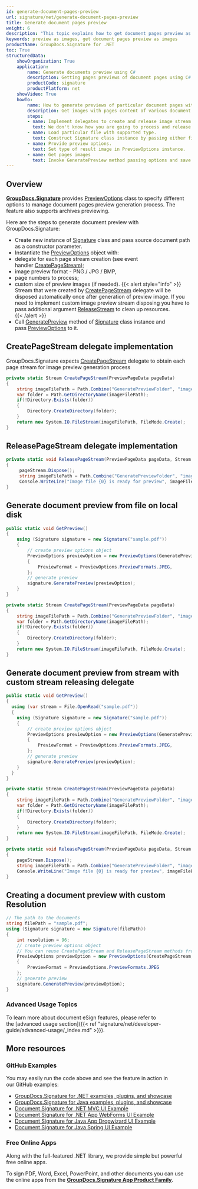 ```yaml
---
id: generate-document-pages-preview
url: signature/net/generate-document-pages-preview
title: Generate document pages preview
weight: 6
description: "This topic explains how to get document pages preview as images with various options by GroupDocs.Signature API."
keywords: preview as images, get document pages preview as images
productName: GroupDocs.Signature for .NET 
toc: True
structuredData:
    showOrganization: True
    application:    
        name: Generate documents preview using C#    
        description: Getting pages previews of document pages using C# language and GroupDocs.Signature for .NET APIs
        productCode: signature
        productPlatform: net 
    showVideo: True
    howTo:
        name: How to generate previews of particular document pages with C# 
        description: Get images with pages content of various document types in C#
        steps:
        - name: Implement delegates to create and release image stream for each page.
          text: We don't know how you are going to process and release images, so you need to provide CreatePageStream and ReleasePageStream delegates. 
        - name: Load particular file with supported type.
          text: Construct Signature class instance by passing either file path or stream. 
        - name: Provide preview options. 
          text: Set type of result image in PreviewOptions instance.
        - name: Get pages images
          text: Invoke GeneratePreview method passing options and save page images by method from CreatePageStream delegate.
---
```

## Overview

[**GroupDocs.Signature**](https://products.groupdocs.com/signature/net) provides [PreviewOptions](https://reference.groupdocs.com/signature/net/groupdocs.signature.options/previewoptions) class to specify different options to manage document pages preview generation process. The feature also supports archives previewing.
  
Here are the steps to generate document preview with GroupDocs.Signature:

* Create new instance of [Signature](https://reference.groupdocs.com/signature/net/groupdocs.signature/signature) class and pass source document path as a constructor parameter.
* Instantiate the [PreviewOptions](https://reference.groupdocs.com/signature/net/groupdocs.signature.options/previewoptions) object with:
* delegate for each page stream creation (see event handler [CreatePageStream](https://reference.groupdocs.com/signature/net/groupdocs.signature.options/createpagestream));
* image preview format - PNG / JPG / BMP,
* page numbers to process;
* custom size of preview images (if needed).
{{< alert style="info" >}}
Stream that were created by [CreatePageStream](https://reference.groupdocs.com/signature/net/groupdocs.signature.options/createpagestream) delegate will be disposed automatically once after generation of preview image. If you need to implement custom image preview stream disposing you have to pass additional argument [ReleaseStream](https://reference.groupdocs.com/signature/net/groupdocs.signature.options/releasepagestream) to clean up resources.  
{{< /alert >}}
* Call [GeneratePreview](https://reference.groupdocs.com/signature/net/groupdocs.signature/signature/generatepreview) method of [Signature](https://reference.groupdocs.com/signature/net/groupdocs.signature/signature) class instance and pass [PreviewOptions](https://reference.groupdocs.com/signature/net/groupdocs.signature.options/previewoptions) to it.

## CreatePageStream delegate implementation

GroupDocs.Signature expects [CreatePageStream](https://reference.groupdocs.com/signature/net/groupdocs.signature.options/createpagestream) delegate to obtain each page stream for image preview generation process

```csharp
private static Stream CreatePageStream(PreviewPageData pageData)
{
    string imageFilePath = Path.Combine("GeneratePreviewFolder", "image-" + pageData.PageNumber.ToString() + ".jpg");
    var folder = Path.GetDirectoryName(imageFilePath);
    if(!Directory.Exists(folder))
    {
        Directory.CreateDirectory(folder);
    }
    return new System.IO.FileStream(imageFilePath, FileMode.Create);
}
```

## ReleasePageStream delegate implementation

```csharp
private static void ReleasePageStream(PreviewPageData pageData, Stream pageStream)
{
     pageStream.Dispose();
     string imageFilePath = Path.Combine("GeneratePreviewFolder", "image-" + pageData.PageNumber.ToString() + ".jpg");
     Console.WriteLine("Image file {0} is ready for preview", imageFilePath);
}
```

## Generate document preview from file on local disk

```csharp
public static void GetPreview()
{
    using (Signature signature = new Signature("sample.pdf"))
    {
        // create preview options object
        PreviewOptions previewOption = new PreviewOptions(GeneratePreview.CreatePageStream)
        {
            PreviewFormat = PreviewOptions.PreviewFormats.JPEG,
        };
        // generate preview
        signature.GeneratePreview(previewOption);
    }
}

private static Stream CreatePageStream(PreviewPageData pageData)
{
    string imageFilePath = Path.Combine("GeneratePreviewFolder", "image-" + pageData.PageNumber.ToString() + ".jpg");
    var folder = Path.GetDirectoryName(imageFilePath);
    if(!Directory.Exists(folder))
    {
        Directory.CreateDirectory(folder);
    }
    return new System.IO.FileStream(imageFilePath, FileMode.Create);
}
```

## Generate document preview from stream with custom stream releasing delegate

```csharp
public static void GetPreview()
{
  using (var stream = File.OpenRead("sample.pdf"))
  {
    using (Signature signature = new Signature("sample.pdf"))
    {
        // create preview options object
        PreviewOptions previewOption = new PreviewOptions(GeneratePreview.CreatePageStream)
        {
            PreviewFormat = PreviewOptions.PreviewFormats.JPEG,
        };
        // generate preview
        signature.GeneratePreview(previewOption);
    }
  }
}

private static Stream CreatePageStream(PreviewPageData pageData)
{
    string imageFilePath = Path.Combine("GeneratePreviewFolder", "image-" + pageData.PageNumber.ToString() + ".jpg");
    var folder = Path.GetDirectoryName(imageFilePath);
    if(!Directory.Exists(folder))
    {
        Directory.CreateDirectory(folder);
    }
    return new System.IO.FileStream(imageFilePath, FileMode.Create);
}

private static void ReleasePageStream(PreviewPageData pageData, Stream pageStream)
{        
    pageStream.Dispose();
    string imageFilePath = Path.Combine("GeneratePreviewFolder", "image-" + pageData.PageNumber.ToString() + ".jpg");
    Console.WriteLine("Image file {0} is ready for preview", imageFilePath);
}
```

## Creating a document preview with custom Resolution

```csharp
// The path to the documents
string filePath = "sample.pdf";
using (Signature signature = new Signature(filePath))
{
    int resolution = 96;
    // create preview options object
    // You can reuse CreatePageStream and ReleasePageStream methods from the previous example
    PreviewOptions previewOption = new PreviewOptions(CreatePageStream, ReleasePageStream, resolution)
    {
        PreviewFormat = PreviewOptions.PreviewFormats.JPEG
    };
    // generate preview
    signature.GeneratePreview(previewOption);
}
```

### Advanced Usage Topics

To learn more about document eSign features, please refer to the [advanced usage section]({{< ref "signature/net/developer-guide/advanced-usage/_index.md" >}}).

## More resources

### GitHub Examples

You may easily run the code above and see the feature in action in our GitHub examples:

* [GroupDocs.Signature for .NET examples, plugins, and showcase](https://github.com/groupdocs-signature/GroupDocs.Signature-for-.NET)
* [GroupDocs.Signature for Java examples, plugins, and showcase](https://github.com/groupdocs-signature/GroupDocs.Signature-for-Java)
* [Document Signature for .NET MVC UI Example](https://github.com/groupdocs-signature/GroupDocs.Signature-for-.NET-MVC)
* [Document Signature for .NET App WebForms UI Example](https://github.com/groupdocs-signature/GroupDocs.Signature-for-.NET-WebForms)
* [Document Signature for Java App Dropwizard UI Example](https://github.com/groupdocs-signature/GroupDocs.Signature-for-Java-Dropwizard)
* [Document Signature for Java Spring UI Example](https://github.com/groupdocs-signature/GroupDocs.Signature-for-Java-Spring)

### Free Online Apps

Along with the full-featured .NET library, we provide simple but powerful free online apps.

To sign PDF, Word, Excel, PowerPoint, and other documents you can use the online apps from the **[GroupDocs.Signature App Product Family](https://products.groupdocs.app/signature/family)**.
